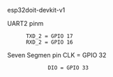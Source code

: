 esp32doit-devkit-v1


UART2 pinm
          
          TXD_2 = GPIO 17 
          RXD_2 = GPIO 16 

Seven Segmen pin CLK = GPIO 32
                
                 DIO = GPIO 33
